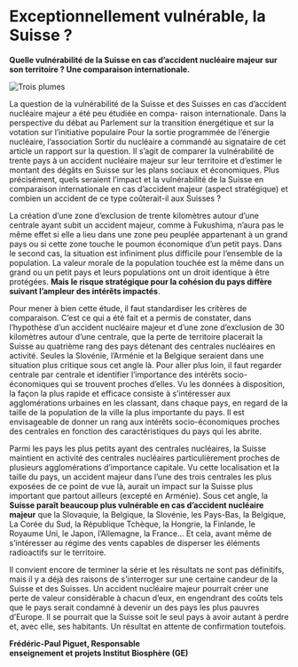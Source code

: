 # Exceptionnellement vulnérable, la Suisse ?

__Quelle vulnérabilité de la Suisse en cas d’accident nucléaire majeur sur son territoire ? Une comparaison internationale.__

![Trois plumes](content/opening/images/intro_20150306.jpg)

La question de la vulnérabilité de la Suisse et des Suisses en cas d’accident nucléaire majeur a été peu étudiée en compa- raison internationale. Dans la perspective du débat au Parlement sur la transition énergétique et sur la votation sur l’initiative populaire Pour la sortie programmée de l’énergie nucléaire, l’association Sortir du nucléaire a commandé au signataire de cet article un rapport sur la question. Il s’agit de comparer la vulnérabilité de trente pays à un accident nucléaire majeur sur leur territoire et d’estimer le montant des dégâts en Suisse sur les plans sociaux et économiques. Plus précisément, quels seraient l’impact et la vulnérabilité de la Suisse en comparaison internationale en cas d’accident majeur (aspect stratégique) et combien un accident de ce type coûterait-il aux Suisses ?

La création d’une zone d’exclusion de trente kilomètres autour d’une centrale ayant subit un accident majeur, comme à Fukushima, n’aura pas le même effet si elle a lieu dans une zone peu peuplée appartenant à un grand pays ou si cette zone touche le poumon économique d’un petit pays. Dans le second cas, la situation est infiniment plus difficile pour l’ensemble de la population. La valeur morale de la population touchée est la même dans un grand ou un petit pays et leurs populations ont un droit identique à être protégées. __Mais le risque stratégique pour la cohésion du pays diffère suivant l’ampleur des intérêts impactés__.

Pour mener à bien cette étude, il faut standardiser les critères de comparaison.  C’est ce qui a été fait et a permis de constater, dans l’hypothèse d’un accident nucléaire majeur et d’une zone d’exclusion de 30 kilomètres autour d’une centrale, que la perte de territoire placerait la Suisse au quatrième rang des pays détenant des centrales nucléaires en activité. Seules la Slovénie, l’Arménie et la Belgique seraient dans une situation plus critique sous cet angle là.  Pour aller plus loin, il faut regarder centrale par centrale et identifier l’importance des intérêts socio-économiques qui se trouvent proches d’elles. Vu les données à disposition, la façon la plus rapide et efficace consiste à s’intéresser aux agglomérations urbaines en les classant, dans chaque pays, en regard de la taille de la population de la ville la plus importante du pays. Il est envisageable de donner un rang aux intérêts socio-économiques proches des centrales en fonction des caractéristiques du pays qui les abrite.

Parmi les pays les plus petits ayant des centrales nucléaires, la Suisse maintient en activité des centrales nucléaires particulièrement proches de plusieurs agglomérations d’importance capitale. Vu cette localisation et la taille du pays, un accident majeur dans l’une des trois centrales les plus exposées de ce point de vue là, aurait un impact sur la Suisse plus important que partout ailleurs (excepté en Arménie). Sous cet angle, la __Suisse paraît beaucoup plus vulnérable en cas d’accident nucléaire majeur__ que la Slovaquie, la Belgique, la Slovénie, les Pays-Bas, la Belgique, La Corée du Sud, la République Tchèque, la Hongrie, la Finlande, le Royaume Uni, le Japon, l’Allemagne, la France... Et cela, avant même de s’intéresser au régime des vents capables de disperser les éléments radioactifs sur le territoire.

Il convient encore de terminer la série et les résultats ne sont pas définitifs, mais il y a déjà des raisons de s’interroger sur une certaine candeur de la Suisse et des Suisses.  Un accident nucléaire majeur pourrait créer une perte de valeur considérable à chacun d’eux, en engendrant des coûts tels que le pays serait condamné à devenir un des pays les plus pauvres d’Europe. Il se pourrait que la Suisse soit le seul pays à avoir autant à perdre et, avec elle, ses habitants. Un résultat en attente de confirmation toutefois.

__Frédéric-Paul Piguet, Responsable__  
__enseignement et projets Institut Biosphère (GE)__
